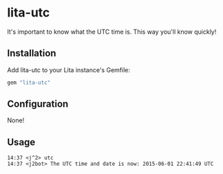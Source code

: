 # lita-utc

It's important to know what the UTC time is. This way you'll know quickly!

## Installation

Add lita-utc to your Lita instance's Gemfile:

``` ruby
gem "lita-utc"
```

## Configuration

None!

## Usage

```
14:37 <j^2> utc
14:37 <j2bot> The UTC time and date is now: 2015-06-01 22:41:49 UTC
```
